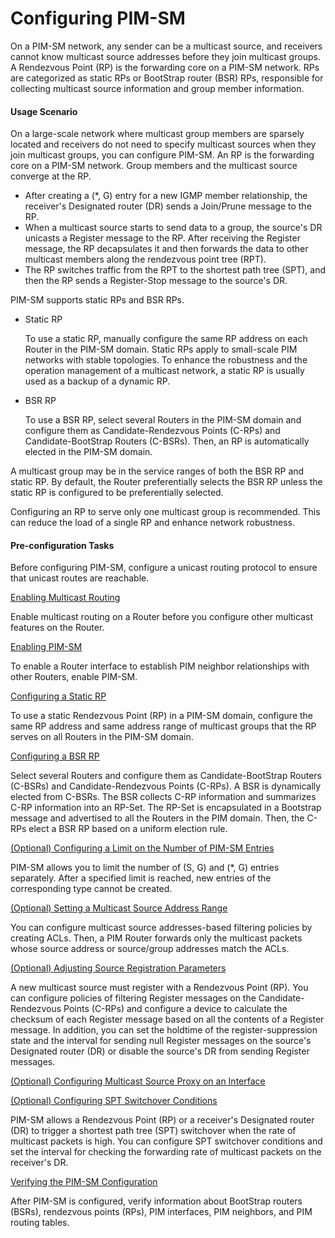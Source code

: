 Configuring PIM-SM
==================

On a PIM-SM network, any sender can be a multicast source, and receivers cannot know multicast source addresses before they join multicast groups. A Rendezvous Point (RP) is the forwarding core on a PIM-SM network. RPs are categorized as static RPs or BootStrap router (BSR) RPs, responsible for collecting multicast source information and group member information.

#### Usage Scenario

On a large-scale network where multicast group members are sparsely located and receivers do not need to specify multicast sources when they join multicast groups, you can configure PIM-SM. An RP is the forwarding core on a PIM-SM network. Group members and the multicast source converge at the RP.

* After creating a (\*, G) entry for a new IGMP member relationship, the receiver's Designated router (DR) sends a Join/Prune message to the RP.
* When a multicast source starts to send data to a group, the source's DR unicasts a Register message to the RP. After receiving the Register message, the RP decapsulates it and then forwards the data to other multicast members along the rendezvous point tree (RPT).
* The RP switches traffic from the RPT to the shortest path tree (SPT), and then the RP sends a Register-Stop message to the source's DR.

PIM-SM supports static RPs and BSR RPs.

* Static RP
  
  To use a static RP, manually configure the same RP address on each Router in the PIM-SM domain. Static RPs apply to small-scale PIM networks with stable topologies. To enhance the robustness and the operation management of a multicast network, a static RP is usually used as a backup of a dynamic RP.
* BSR RP
  
  To use a BSR RP, select several Routers in the PIM-SM domain and configure them as Candidate-Rendezvous Points (C-RPs) and Candidate-BootStrap Routers (C-BSRs). Then, an RP is automatically elected in the PIM-SM domain.

A multicast group may be in the service ranges of both the BSR RP and static RP. By default, the Router preferentially selects the BSR RP unless the static RP is configured to be preferentially selected.

Configuring an RP to serve only one multicast group is recommended. This can reduce the load of a single RP and enhance network robustness.


#### Pre-configuration Tasks

Before configuring PIM-SM, configure a unicast routing protocol to ensure that unicast routes are reachable.


[Enabling Multicast Routing](../../../../software/nev8r10_vrpv8r16/user/vrp/dc_vrp_multicast_cfg_0007.html)

Enable multicast routing on a Router before you configure other multicast features on the Router.

[Enabling PIM-SM](../../../../software/nev8r10_vrpv8r16/user/vrp/dc_vrp_multicast_cfg_0008.html)

To enable a Router interface to establish PIM neighbor relationships with other Routers, enable PIM-SM.

[Configuring a Static RP](../../../../software/nev8r10_vrpv8r16/user/vrp/dc_vrp_multicast_cfg_0009.html)

To use a static Rendezvous Point (RP) in a PIM-SM domain, configure the same RP address and same address range of multicast groups that the RP serves on all Routers in the PIM-SM domain.

[Configuring a BSR RP](../../../../software/nev8r10_vrpv8r16/user/vrp/dc_vrp_multicast_cfg_0010.html)

Select several Routers and configure them as Candidate-BootStrap Routers (C-BSRs) and Candidate-Rendezvous Points (C-RPs). A BSR is dynamically elected from C-BSRs. The BSR collects C-RP information and summarizes C-RP information into an RP-Set. The RP-Set is encapsulated in a Bootstrap message and advertised to all the Routers in the PIM domain. Then, the C-RPs elect a BSR RP based on a uniform election rule.

[(Optional) Configuring a Limit on the Number of PIM-SM Entries](../../../../software/nev8r10_vrpv8r16/user/vrp/dc_vrp_multicast_cfg_ipv4vrf.html)

PIM-SM allows you to limit the number of (S, G) and (\*, G) entries separately. After a specified limit is reached, new entries of the corresponding type cannot be created.

[(Optional) Setting a Multicast Source Address Range](../../../../software/nev8r10_vrpv8r16/user/vrp/dc_vrp_multicast_cfg_0011.html)

You can configure multicast source addresses-based filtering policies by creating ACLs. Then, a PIM Router forwards only the multicast packets whose source address or source/group addresses match the ACLs.

[(Optional) Adjusting Source Registration Parameters](../../../../software/nev8r10_vrpv8r16/user/vrp/dc_vrp_multicast_cfg_0012.html)

A new multicast source must register with a Rendezvous Point (RP). You can configure policies of filtering Register messages on the Candidate-Rendezvous Points (C-RPs) and configure a device to calculate the checksum of each Register message based on all the contents of a Register message. In addition, you can set the holdtime of the register-suppression state and the interval for sending null Register messages on the source's Designated router (DR) or disable the source's DR from sending Register messages.

[(Optional) Configuring Multicast Source Proxy on an Interface](../../../../software/nev8r10_vrpv8r16/user/vrp/dc_vrp_multicast_cfg_3153.html)



[(Optional) Configuring SPT Switchover Conditions](../../../../software/nev8r10_vrpv8r16/user/vrp/dc_vrp_multicast_cfg_0013.html)

PIM-SM allows a Rendezvous Point (RP) or a receiver's Designated router (DR) to trigger a shortest path tree (SPT) switchover when the rate of multicast packets is high. You can configure SPT switchover conditions and set the interval for checking the forwarding rate of multicast packets on the receiver's DR.

[Verifying the PIM-SM Configuration](../../../../software/nev8r10_vrpv8r16/user/vrp/dc_vrp_multicast_cfg_0014.html)

After PIM-SM is configured, verify information about BootStrap routers (BSRs), rendezvous points (RPs), PIM interfaces, PIM neighbors, and PIM routing tables.